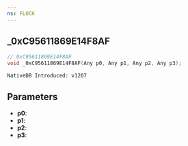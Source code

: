 ```yaml
---
ns: FLOCK
---
```

## _0xC95611869E14F8AF

```c
// 0xC95611869E14F8AF
void _0xC95611869E14F8AF(Any p0, Any p1, Any p2, Any p3);
```

```
NativeDB Introduced: v1207
```

## Parameters
* **p0**:
* **p1**:
* **p2**:
* **p3**:

